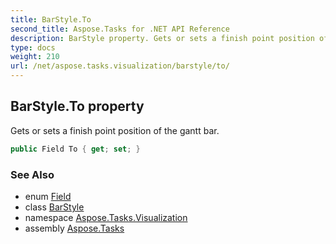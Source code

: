 ```yaml
---
title: BarStyle.To
second_title: Aspose.Tasks for .NET API Reference
description: BarStyle property. Gets or sets a finish point position of the gantt bar
type: docs
weight: 210
url: /net/aspose.tasks.visualization/barstyle/to/
---
```

## BarStyle.To property

Gets or sets a finish point position of the gantt bar.

```csharp
public Field To { get; set; }
```

### See Also

* enum [Field](../../../aspose.tasks/field/)
* class [BarStyle](../)
* namespace [Aspose.Tasks.Visualization](../../barstyle/)
* assembly [Aspose.Tasks](../../../)


